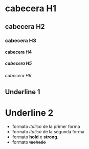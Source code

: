 # cabecera H1
## cabecera H2
### cabecera H3
#### cabecera H4
##### cabecera H5
###### cabecera H6


Underline 1
-------------
Underline 2
============

- formato *italica* de la primer forma
- formato _italica_ de la segunda forma
- formato **hold** o __strong__.
- formato ~~tachado~~